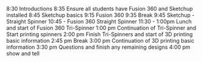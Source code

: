 8:30 Introductions
8:35 Ensure all students have Fusion 360 and Sketchup installed
8:45 Sketchup basics
9:15 Fusion 360
9:35 Break
9:45 Sketchup - Straight Spinner
10:45 - Fusion 360 Straight Spinner
11:30 - 1:00pm Lunch and start of Fusion 360 Tri-Spinner
1:00 pm Continuation of Tri-Spinner and Start printing spinners
2:00 pm Finish Tri-Spinners and start of 3D printing basic information
2:45 pm Break
3:00 pm Continuation of 3D printing basic information
3:30 pm Questions and finish any remaining designs
4:00 pm show and tell
